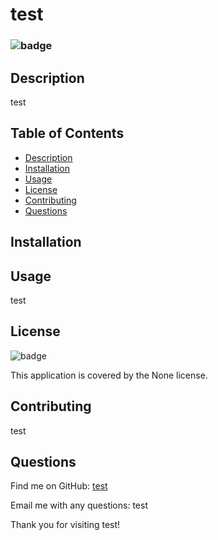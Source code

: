 
# test

### ![badge](https://img.shields.io/badge/license-None--green)

## Description 
test
    
## Table of Contents 
- [Description](#description)
- [Installation](#installation)
- [Usage](#usage)
- [License](#license)
- [Contributing](#contributing)
- [Questions](#questions)

## Installation 


## Usage
test

## License 
![badge](https://img.shields.io/badge/license-None-brightgreen)
    
This application is covered by the None license. 

## Contributing 
test

## Questions 

    
Find me on GitHub: [test](https://github.com/test)
    
Email me with any questions: test
    

Thank you for visiting test!
